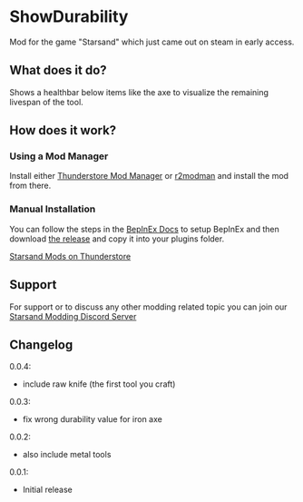 ﻿# ShowDurability
Mod for the game "Starsand" which just came out on steam in early access.
## What does it do?
Shows a healthbar below items like the axe to visualize the remaining livespan of the tool.

## How does it work?
### Using a Mod Manager
Install either [Thunderstore Mod Manager](https://www.overwolf.com/app/Thunderstore-Thunderstore_Mod_Manager) or [r2modman](https://thunderstore.io/package/ebkr/r2modman/) and install the mod from there.
### Manual Installation
You can follow the steps in the [BepInEx Docs](https://docs.bepinex.dev/articles/user_guide/installation/index.html) to setup BepInEx and then download [the release](https://github.com/sp00ktober/ShowDurability/releases) and copy it into your plugins folder.

[Starsand Mods on Thunderstore](https://starsand.thunderstore.io)

## Support
For support or to discuss any other modding related topic you can join our [Starsand Modding Discord Server](https://discord.gg/wAnjcyP6)

## Changelog

0.0.4:

- include raw knife (the first tool you craft)

0.0.3:

- fix wrong durability value for iron axe

0.0.2:

- also include metal tools

0.0.1:

- Initial release